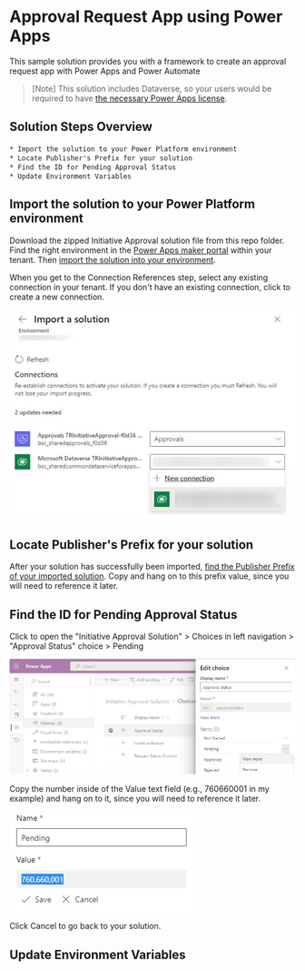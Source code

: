 # Approval Request App using Power Apps

This sample solution provides you with a framework to create an approval request app with Power Apps and Power Automate

> [Note]
> This solution includes Dataverse, so your users would be required to have [the necessary Power Apps license](https://docs.microsoft.com/en-us/power-platform/admin/powerapps-flow-licensing-faq#how-is-microsoft-power-apps-and-power-automate-licensed).
   
## Solution Steps Overview

    * Import the solution to your Power Platform environment
    * Locate Publisher's Prefix for your solution
    * Find the ID for Pending Approval Status
    * Update Environment Variables

## Import the solution to your Power Platform environment

Download the zipped Initiative Approval solution file from this repo folder. Find the right environment in the [Power Apps maker portal](https://make.powerapps.com/) within your tenant. Then [import the solution into your environment](https://docs.microsoft.com/en-us/powerapps/maker/data-platform/import-update-export-solutions).

When you get to the Connection References step, select any existing connection in your tenant. If you don't have an existing connection, click to create a new connection.

![Connection Reference in Import Solution](files/images/import-connectionref.jpg)

## Locate Publisher's Prefix for your solution

After your solution has successfully been imported, [find the Publisher Prefix of your imported solution](https://docs.microsoft.com/en-us/powerapps/maker/data-platform/create-solution#change-a-solution-publisher).  Copy and hang on to this prefix value, since you will need to reference it later.

## Find the ID for Pending Approval Status

Click to open the "Initiative Approval Solution" > Choices in left navigation > "Approval Status" choice > Pending

![Pending Approval Status](files/images/pending-approval-status.jpg)

Copy the number inside of the Value text field (e.g., 760660001 in my example) and hang on to it, since you will need to reference it later.

![Pending Approval Status ID](files/images/pending-approval-status-id.jpg)

Click Cancel to go back to your solution.

## Update Environment Variables
